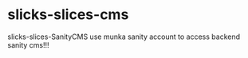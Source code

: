 # slicks-slices-cms
slicks-slices-SanityCMS
use munka sanity account to access backend sanity cms!!!
